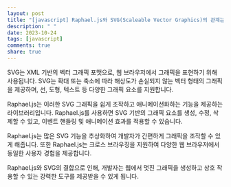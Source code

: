 ```yaml
---
layout: post
title: "[javascript] Raphael.js와 SVG(Scaleable Vector Graphics)의 관계는 무엇인가?"
description: " "
date: 2023-10-24
tags: [javascript]
comments: true
share: true
---
```


SVG는 XML 기반의 벡터 그래픽 포맷으로, 웹 브라우저에서 그래픽을 표현하기 위해 사용됩니다. SVG는 확대 또는 축소에 따라 해상도가 손실되지 않는 벡터 형태의 그래픽을 제공하며, 선, 도형, 텍스트 등 다양한 그래픽 요소를 지원합니다.

Raphael.js는 이러한 SVG 그래픽을 쉽게 조작하고 애니메이션화하는 기능을 제공하는 라이브러리입니다. Raphael.js를 사용하면 SVG 기반의 그래픽 요소를 생성, 수정, 삭제할 수 있고, 이벤트 핸들링 및 애니메이션 효과를 적용할 수 있습니다.

Raphael.js는 많은 SVG 기능을 추상화하여 개발자가 간편하게 그래픽을 조작할 수 있게 해줍니다. 또한 Raphael.js는 크로스 브라우징을 지원하여 다양한 웹 브라우저에서 동일한 사용자 경험을 제공합니다.

Raphael.js와 SVG의 결합으로 인해, 개발자는 웹에서 멋진 그래픽을 생성하고 상호 작용할 수 있는 강력한 도구를 제공받을 수 있게 됩니다.